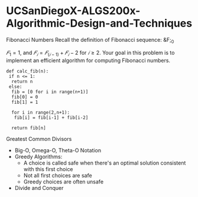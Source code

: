 # UCSanDiegoX-ALGS200x-Algorithmic-Design-and-Techniques

Fibonacci Numbers
Recall the definition of Fibonacci sequence: &F;<sub>0</sub>


$`𝐹_1 = 1`$, and $`𝐹_𝑖 = 𝐹_(𝑖−1) +𝐹_𝑖−2`$ for 
$`𝑖 ≥ 2`$. Your goal in this problem is to implement an efficient algorithm for computing
Fibonacci numbers.

```
def calc_fib(n):
 if n <= 1:
  return n
 else:
  fib = [0 for i in range(n+1)]
  fib[0] = 0
  fib[1] = 1
  
  for i in range(2,n+1):
   fib[i] = fib[i-1] + fib[i-2]
  
  return fib[n]
```

Greatest Common Divisors

- Big-O, Omega-O, Theta-O Notation
- Greedy Algorithms:
  - A choice is called safe when there's an optimal solution consistent with this first choice
  - Not all first choices are safe
  - Greedy choices are often unsafe
- Divide and Conquer
